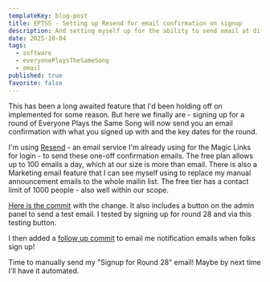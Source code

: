 ```yaml
---
templateKey: blog-post
title: EPTSS - Setting up Resend for email confirmation on signup
description: And setting myself up for the ability to send email at different events in the future
date: 2025-10-04
tags:
  - software
  - everyonePlaysTheSameSong
  - email
published: true
favorite: false
---
```


This has been a long awaited feature that I'd been holding off on implemented for some reason. But here we finally are - signing up for a round of Everyone Plays the Same Song will now send you an email confirmation with what you signed up with and the key dates for the round. 

I'm using [Resend](https://resend.com/) - an email service I'm already using for the Magic Links for login - to send these one-off confirmation emails. The free plan allows up to 100 emails a day, which at our size is more than email. There is also a Marketing email feature that I can see myself using to replace my manual announcement emails to the whole mailin list. The free tier has a contact limit of 1000 people - also well within our scope.

[Here is the commit](https://github.com/nspilman/eptss-site/commit/e11ad51d5b447cb1055861f6d9f25e27b5b0497c#diff-7eb5b295f4b6947524ba9eb60dfe09a2ee4bc595176ceccba71710e9817a1f7c) with the change. It also includes a button on the admin panel to send a test email. I tested by signing up for round 28 and via this testing button. 

I then added a [follow up commit](https://github.com/nspilman/eptss-site/commit/fe9309e2ee2a270f20532c6a292c36f884fe6af7) to email me notification emails when folks sign up! 

Time to manually send my "Signup for Round 28" email! Maybe by next time I'll have it automated. 